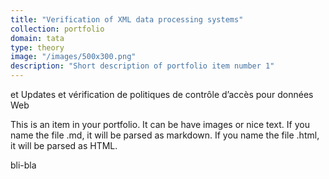 ```yaml
---
title: "Verification of XML data processing systems"
collection: portfolio
domain: tata
type: theory
image: "/images/500x300.png"
description: "Short description of portfolio item number 1"
---
```


et Updates et vérification de politiques de contrôle d’accès pour données Web

This is an item in your portfolio. It can be have images or nice text. If you name the file .md, it will be parsed as markdown. If you name the file .html, it will be parsed as HTML. 

bli-bla

